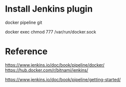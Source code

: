 
# Install Jenkins plugin
docker pipeline
git

docker exec <jenkinsContainerID> chmod 777 /var/run/docker.sock


# Reference
https://www.jenkins.io/doc/book/pipeline/docker/
https://hub.docker.com/r/bitnami/jenkins/

https://www.jenkins.io/doc/book/pipeline/getting-started/
